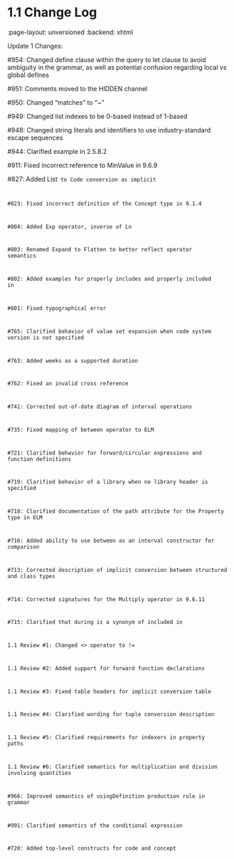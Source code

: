 # 1.1 Change Log
:page-layout: unversioned
:backend: xhtml

Update 1 Changes:

#954: Changed define clause within the query to let clause to avoid ambiguity in the grammar, as well as potential confusion regarding local vs global defines

#951: Comments moved to the HIDDEN channel

#950: Changed “matches” to “~”

#949: Changed list indexes to be 0-based instead of 1-based

#948: Changed string literals and identifiers to use industry-standard escape sequences

#944: Clarified example in 2.5.8.2

#911: Fixed incorrect reference to MinValue in 9.6.9

#827: Added List<Code> to Code conversion as implicit

#823: Fixed incorrect definition of the Concept type in 9.1.4

#804: Added Exp operator, inverse of Ln

#803: Renamed Expand to Flatten to better reflect operator semantics

#802: Added examples for properly includes and properly included in

#801: Fixed typographical error

#765: Clarified behavior of value set expansion when code system version is not specified

#763: Added weeks as a supported duration

#762: Fixed an invalid cross reference

#741: Corrected out-of-date diagram of interval operations

#735: Fixed mapping of between operator to ELM

#721: Clarified behavior for forward/circular expressions and function definitions

#719: Clarified behavior of a library when no library header is specified

#718: Clarified documentation of the path attribute for the Property type in ELM

#716: Added ability to use between as an interval constructor for comparison

#713: Corrected description of implicit conversion between structured and class types

#714: Corrected signatures for the Multiply operator in 9.6.11

#715: Clarified that during is a synonym of included in

1.1 Review #1: Changed <> operator to !=

1.1 Review #2: Added support for forward function declarations

1.1 Review #3: Fixed table headers for implicit conversion table

1.1 Review #4: Clarified wording for tuple conversion description

1.1 Review #5: Clarified requirements for indexers in property paths

1.1 Review #6: Clarified semantics for multiplication and division involving quantities

#966: Improved semantics of usingDefinition production rule in grammar

#991: Clarified semantics of the conditional expression

#720: Added top-level constructs for code and concept
